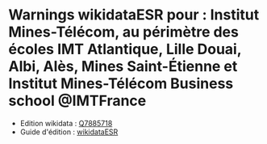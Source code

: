Warnings wikidataESR pour : Institut Mines-Télécom, au périmètre des écoles IMT Atlantique, Lille Douai, Albi, Alès, Mines Saint-Étienne et Institut Mines-Télécom Business school @IMTFrance
================

- Edition wikidata : [Q7885718](https://www.wikidata.org/wiki/Q7885718)
- Guide d'édition : [wikidataESR](https://github.com/cpesr/wikidataESR/)

